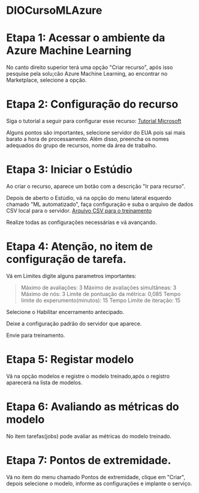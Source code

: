 # DIOCursoMLAzure

# Etapa 1: Acessar o ambiente da Azure Machine Learning

No canto direito superior terá uma opção "Criar recurso", após isso pesquise pela solu;cão Azure Machine Learning, ao encontrar no Marketplace, selecione a opção.



# Etapa 2: Configuração do recurso

Siga o tutorial a seguir para configurar esse recurso: [Tutorial Microsoft](https://microsoftlearning.github.io/mslearn-ai-fundamentals/Instructions/Labs/01-machine-learning.html)

Alguns pontos são importantes, selecione servidor do EUA pois sai mais barato a hora de processamento. Além disso, preencha os nomes adequados do grupo de recursos, nome da área de trabalho.

# Etapa 3: Iniciar o Estúdio

Ao criar o recurso, aparece um botão com a descrição "Ir para recurso".

Depois de aberto o Estúdio, vá na opção do menu lateral esquerdo chamado "ML automatizado", faça configuração e suba o arquivo de dados CSV local para o servidor. [Arquivo CSV para o treinamento](https://github.com/diegoandresantana/DIOCursoMLAzure/blob/main/daily-bike-share.csv)

Realize todas as configurações necessárias e vá avançando.

# Etapa 4: Atenção, no item de configuração de tarefa. 

Vá em Limites digite alguns parametros importantes:
> Máximo de avaliações: 3
> Máximo de avaliações simultâneas: 3
> Máximo de nós: 3
> Limite de pontuação da métrica: 0,085
> Tempo limite do experumento(minutos): 15
> Tempo Limite de iteração: 15

Selecione o Habilitar encerramento antecipado.

Deixe a configuração padrão do servidor que aparece.

Envie para treinamento.

# Etapa 5: Registar modelo

Vá na opção modelos e registre o modelo treinado,após o registro aparecerá na lista de modelos.

# Etapa 6: Avaliando as métricas do modelo

No item tarefas(jobs) pode avaliar as métricas do modelo treinado.

# Etapa 7: Pontos de extremidade.

Vá no item do menu chamado Pontos de extremidade, clique em "Criar", depois selecione o modelo, informe as configurações e implante o serviço.


